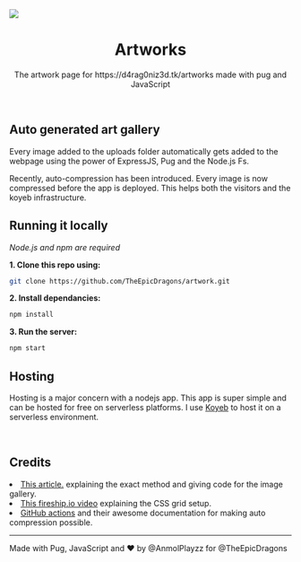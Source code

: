 <img src="https://image.thum.io/get/width/2070/crop/800/noanimate/https://xilzrosdoesdrawing-cooldragons.koyeb.app/get-images" align="center" />
<h1 align="center">Artworks</h1>
<p align="center">The artwork page for https://d4rag0niz3d.tk/artworks made with pug and JavaScript</p>

<br>

<h2>Auto generated art gallery</h2>
<p>Every image added to the uploads folder automatically gets added to the webpage using the power of ExpressJS, Pug and the Node.js Fs.

Recently, auto-compression has been introduced. Every image is now compressed before the app is deployed. This helps both the visitors and the koyeb infrastructure.</p>

<h2>Running it locally</h2>

_Node.js and npm are required_

**1. Clone this repo using:**
```sh
git clone https://github.com/TheEpicDragons/artwork.git
```

**2. Install dependancies:**
```sh
npm install
```

**3. Run the server:**
```sh
npm start
```

<h2>Hosting</h2>
<p>Hosting is a major concern with a nodejs app. This app is super simple and can be hosted for free on serverless platforms. I use <a href="https://koyeb.com">Koyeb</a> to host it on a serverless environment.</p>

<br>

<h2>Credits</h2>
<li><a href="https://arjunphp.com/node-js-auto-generate-photo-gallery-directory/">This article.</a> explaining the exact method and giving code for the image gallery.</li>
<li><a href="https://fireship.io/lessons/three-responsive-css-grid-layouts/">This fireship.io video</a> explaining the CSS grid setup.</li>
<li><a href="https://github.com/features/actions">GitHub actions</a> and their awesome documentation for making auto compression possible.</li>

---

Made with Pug, JavaScript and :heart: by @AnmolPlayzz for @TheEpicDragons
